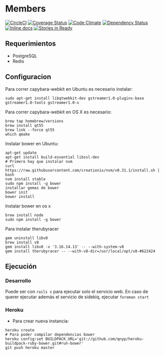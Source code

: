 # Members
[![CircleCI](https://circleci.com/gh/cltorresfe/members.svg?style=shield&circle-token=5c9cea46dc919158430b7a9956276e05ca0033bb)](https://circleci.com/gh/cltorresfe/members)
[![Coverage Status](https://coveralls.io/repos/github/cltorresfe/members/badge.svg?branch=master)](https://coveralls.io/github/cltorresfe/members?branch=master)
[![Code Climate](https://codeclimate.com/github/cltorresfe/members/badges/gpa.svg)](https://codeclimate.com/github/cltorresfe/members)
[![Dependency Status](https://gemnasium.com/badges/github.com/cltorresfe/members.svg)](https://gemnasium.com/github.com/cltorresfe/members)
[![Inline docs](http://inch-ci.org/github/cltorresfe/members.svg?branch=master)](http://inch-ci.org/github/cltorresfe/members)
[![Stories in Ready](https://badge.waffle.io/cltorresfe/members.svg?label=ready&title=Ready)](http://waffle.io/cltorresfe/members)

## Requerimientos
- PostgreSQL
- Redis

## Configuracion
Para correr capybara-webkit en Ubuntu es necesario instalar:

```shell
sudo apt-get install libqtwebkit-dev gstreamer1.0-plugins-base gstreamer1.0-tools gstreamer1.0-x
```

Para correr capybara-webkit en OS X es necesario:

```shell
brew tap homebrew/versions
brew install qt55
brew link --force qt55
which qmake
```

Instalar bower en Ubuntu:

```shell
apt-get update
apt-get install build-essential libssl-dev
# Primero hay que instalar nvm
curl https://raw.githubusercontent.com/creationix/nvm/v0.31.1/install.sh | bash
nvm install stable
sudo npm install -g bower
installar gemas de bower
bower init
bower install
```

Instalar bower en os x

```shell
brew install node
sudo npm install -g bower
```

Para instalar therubyracer

```shell
gem uninstall libv8
brew install v8
gem install libv8 -v '3.16.14.13' -- --with-system-v8
gem install therubyracer -- --with-v8-dir=/usr/local/opt/v8-#622424
```

## Ejecución

### Desarrollo

Puede ser con `rails s` para ejecutar solo el servicio web.
En caso de querer ejecutar además el servicio de sidekiq, ejecutar `foreman start`

### Heroku
- Para crear nueva instancia:

```shell
heroku create
# Para poder compilar dependencias bower
heroku config:set BUILDPACK_URL='git://github.com/qnyp/heroku-buildpack-ruby-bower.git#run-bower'
git push heroku master
```
